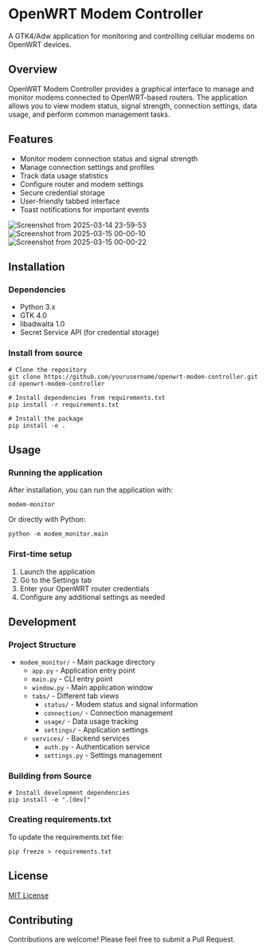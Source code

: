 # OpenWRT Modem Controller

A GTK4/Adw application for monitoring and controlling cellular modems on OpenWRT devices.

## Overview

OpenWRT Modem Controller provides a graphical interface to manage and monitor modems connected to OpenWRT-based routers. The application allows you to view modem status, signal strength, connection settings, data usage, and perform common management tasks.

## Features

- Monitor modem connection status and signal strength
- Manage connection settings and profiles
- Track data usage statistics
- Configure router and modem settings
- Secure credential storage
- User-friendly tabbed interface
- Toast notifications for important events

![Screenshot from 2025-03-14 23-59-53](https://github.com/user-attachments/assets/bff80ecf-51ed-425f-8c7f-55fc5ad26292)
![Screenshot from 2025-03-15 00-00-10](https://github.com/user-attachments/assets/266c6da4-cf79-45fc-ba9b-c82827c508d2)
![Screenshot from 2025-03-15 00-00-22](https://github.com/user-attachments/assets/a3e487ed-93c7-4d6c-816c-01fddc4d4b3a)

## Installation

### Dependencies

- Python 3.x
- GTK 4.0
- libadwaita 1.0
- Secret Service API (for credential storage)

### Install from source

```
# Clone the repository
git clone https://github.com/yourusername/openwrt-modem-controller.git
cd openwrt-modem-controller

# Install dependencies from requirements.txt
pip install -r requirements.txt

# Install the package
pip install -e .
```

## Usage

### Running the application

After installation, you can run the application with:

```
modem-monitor
```

Or directly with Python:

```
python -m modem_monitor.main
```

### First-time setup

1. Launch the application
2. Go to the Settings tab
3. Enter your OpenWRT router credentials
4. Configure any additional settings as needed

## Development

### Project Structure

- `modem_monitor/` - Main package directory
  - `app.py` - Application entry point
  - `main.py` - CLI entry point
  - `window.py` - Main application window
  - `tabs/` - Different tab views
    - `status/` - Modem status and signal information
    - `connection/` - Connection management
    - `usage/` - Data usage tracking
    - `settings/` - Application settings
  - `services/` - Backend services
    - `auth.py` - Authentication service
    - `settings.py` - Settings management

### Building from Source

```
# Install development dependencies
pip install -e ".[dev]"
```

### Creating requirements.txt

To update the requirements.txt file:

```
pip freeze > requirements.txt
```

## License

[MIT License](LICENSE)

## Contributing

Contributions are welcome! Please feel free to submit a Pull Request.
